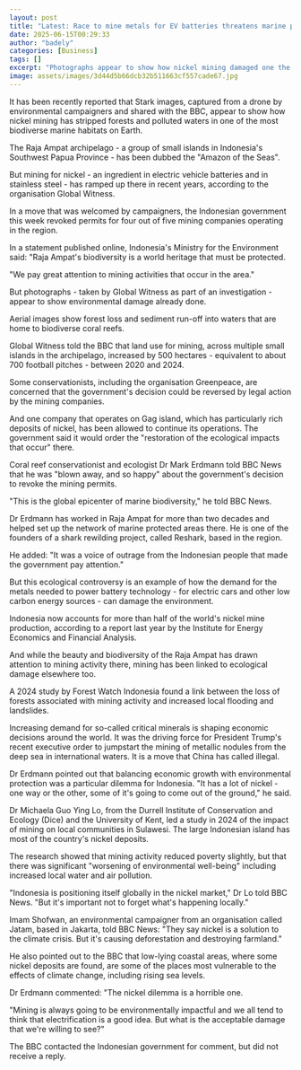 ```yaml
---
layout: post
title: "Latest: Race to mine metals for EV batteries threatens marine paradise"
date: 2025-06-15T00:29:33
author: "badely"
categories: [Business]
tags: []
excerpt: "Photographs appear to show how nickel mining damaged one the world's most diverse marine environments"
image: assets/images/3d44d5b66dcb32b511663cf557cade67.jpg
---
```


It has been recently reported that Stark images, captured from a drone by environmental campaigners and shared with the BBC, appear to show how nickel mining has stripped forests and polluted waters in one of the most biodiverse marine habitats on Earth.

The Raja Ampat archipelago - a group of small islands in Indonesia's Southwest Papua Province - has been dubbed the "Amazon of the Seas". 

But mining for nickel - an ingredient in electric vehicle batteries and in stainless steel - has ramped up there in recent years, according to the organisation Global Witness.

In a move that was welcomed by campaigners, the Indonesian government this week revoked permits for four out of five mining companies operating in the region.

In a statement published online, Indonesia's Ministry for the Environment said: "Raja Ampat's biodiversity is a world heritage that must be protected. 

"We pay great attention to mining activities that occur in the area."

But photographs - taken by Global Witness as part of an investigation - appear to show environmental damage already done. 

Aerial images show forest loss and sediment run-off into waters that are home to  biodiverse coral reefs.

Global Witness told the BBC that land use for mining, across multiple small islands in the archipelago, increased by 500 hectares - equivalent to about 700 football pitches -  between 2020 and 2024.

Some conservationists, including the organisation Greenpeace, are concerned that the government's decision could be reversed by legal action by the mining companies. 

And one company that operates on Gag island, which has particularly rich deposits of nickel, has been allowed to continue its operations. The government said it would order the "restoration of the ecological impacts that occur" there.

Coral reef conservationist and ecologist Dr Mark Erdmann told BBC News that he was "blown away, and so happy" about the government's decision to revoke the mining permits.

"This is the global epicenter of marine biodiversity," he told BBC News. 

Dr Erdmann has worked in Raja Ampat for more than two decades and helped set up the network of marine protected areas there. He is one of the founders of a shark rewilding project, called Reshark, based in the region. 

He added: "It was a voice of outrage from the Indonesian people that made the government pay attention."

But this ecological controversy is an example of how the demand for the metals needed to power battery technology - for electric cars and other low carbon energy sources - can damage the environment. 

Indonesia now accounts for more than half of the world's nickel mine production, according to a report last year by the Institute for Energy Economics and Financial Analysis.

And while the beauty and biodiversity of the Raja Ampat has drawn attention to mining activity there, mining has been linked to ecological damage elsewhere too. 

A 2024 study by Forest Watch Indonesia found a link between the loss of forests associated with mining activity and increased local flooding and landslides. 

Increasing demand for so-called critical minerals is shaping economic decisions around the world. It was the driving force for President Trump's recent executive order to jumpstart the mining of metallic nodules from the deep sea in international waters. It is a move that China has called illegal. 

Dr Erdmann pointed out that balancing economic growth with environmental protection was a particular dilemma for Indonesia. "It has a lot of nickel - one way or the other, some of it's going to come out of the ground," he said. 

Dr Michaela Guo Ying Lo, from the Durrell Institute of Conservation and Ecology (Dice) and the University of Kent, led a study in 2024 of the impact of mining on local communities in Sulawesi. The large Indonesian island has most of the country's nickel deposits. 

The research showed that mining activity reduced poverty slightly, but that there was significant "worsening of environmental well-being" including increased local water and air pollution. 

"Indonesia is positioning itself globally in the nickel market," Dr Lo told BBC News. "But it's important not to forget what's happening locally."

Imam Shofwan, an environmental campaigner from an organisation called Jatam, based in Jakarta, told BBC News: "They say nickel is a solution to the climate crisis. But it's causing deforestation and destroying farmland."

He also pointed out to the BBC that low-lying coastal areas, where some nickel deposits are found, are some of the places most vulnerable to the effects of climate change, including rising sea levels. 

Dr Erdmann commented: "The nickel dilemma is a horrible one. 

"Mining is always going to be environmentally impactful and we all tend to think that electrification is a good idea. But what is the acceptable damage that we're willing to see?" 

The BBC contacted the Indonesian government for comment, but did not receive a reply.  

